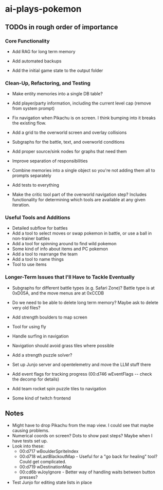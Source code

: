 # ai-plays-pokemon

## TODOs in rough order of importance

### Core Functionality
* Add RAG for long term memory

* Add automated backups
* Add the initial game state to the output folder

### Clean-Up, Refactoring, and Testing
* Make entity memories into a single DB table?

* Add player/party information, including the current level cap (remove from system prompt)

* Fix navigation when Pikachu is on screen. I think bumping into it breaks the existing flow.

* Add a grid to the overworld screen and overlay collisions

* Subgraphs for the battle, text, and overworld conditions
* Add proper source/sink nodes for graphs that need them
* Improve separation of responsibilities
* Combine memories into a single object so you're not adding them all to prompts separately
* Add tests to everything
* Make the critic tool part of the overworld navigation step? Includes functionality for determining which tools are available at any given iteration.

### Useful Tools and Additions
* Detailed subflow for battles
* Add a tool to select moves or swap pokemon in battle, or use a ball in non-trainer battles
* Add a tool for spinning around to find wild pokemon
* Some kind of info about items and PC pokemon
* Add a tool to rearrange the team
* Add a tool to name things
* Tool to use items

### Longer-Term Issues that I'll Have to Tackle Eventually
* Subgraphs for different battle types (e.g. Safari Zone)? Battle type is at 0xD05A, and the move menus are at 0xCCDB

* Do we need to be able to delete long term memory? Maybe ask to delete very old files?
* Add strength boulders to map screen
* Tool for using fly
* Handle surfing in navigation
* Navigation should avoid grass tiles where possible
* Add a strength puzzle solver?
* Set up Junjo server and opentelemetry and move the LLM stuff there
* Add event flags for tracking progress (00:d746 wEventFlags -- check the decomp for details)
* Add team rocket spin puzzle tiles to navigation

* Some kind of twitch frontend

## Notes
* Might have to drop Pikachu from the map view. I could see that maybe causing problems.
* Numerical coords on screen? Dots to show past steps? Maybe when I have tests set up.
* Look into these:
  * 00:d717 wBoulderSpriteIndex
  * 00:d718 wLastBlackoutMap - Useful for a "go back for healing" tool? Could get complicated.
  * 00:d719 wDestinationMap
  * 00:cd6b wJoyIgnore - Better way of handling waits between button presses?
* Test Junjo for editing state lists in place
